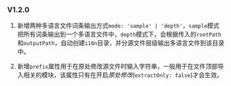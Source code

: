 ### V1.2.0

1. 新增两种多语言文件词条输出方式`mode: 'sample' | 'depth'`，`sample`模式把所有词条输出到一个多语言文件中，`depth`模式下，会根据传入的`rootPath`和`outputPath`，自动创建`i18n`目录，并分源文件层级输出多语言文件到该目录中。

2. 新增`prefix`属性用于在原处修改源文件时输入字符串，一般用于在文件顶部导入相关的模块，该属性只有在开启*原处修改*(`extractOnly: false`)才会生效。